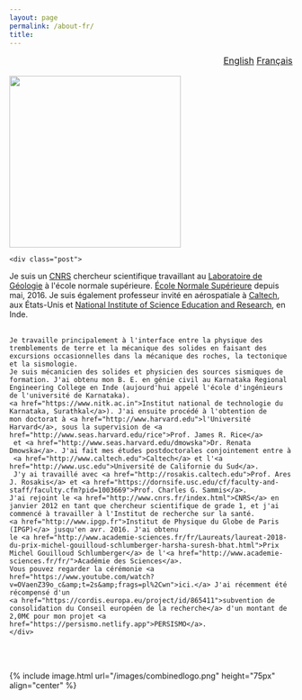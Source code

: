 ```yaml
---
layout: page
permalink: /about-fr/
title:
---
```



<div id="watchbtn" style="text-align:right;font-size:12pt">
   <a href="{{site.baseurl}}/about/" style="font-size:100%">English</a>
   <a href="{{site.baseurl}}/about-fr/" style="font-size:100%">Français</a>
</div>
<br>

<div class="harsha">
	<div class="member">
		<img src="{{ base }}/images/harsha.jpeg" width="305px">
	<div class="harshaweb">
		<a href="http://scholar.google.com/citations?user=ZHskR34AAAAJ&hl=en&oi=ao"><i class="ai ai-google-scholar-square ai-4x"></i></a>
		<a href="https://orcid.org/0000-0003-0361-1854"><i class="ai ai-orcid-square ai-4x"></i></a>
		<a href="{{site.baseurl}}/files/CurriculumVitae.pdf"><i class="ai ai-cv-square ai-4x"></i></a>
	</div>
</div>

	<div class="post">
Je suis un <a href="http://www.cnrs.fr/index.php/en">CNRS</a> chercheur scientifique travaillant au <a href="http://www.geologie.ens.fr">Laboratoire de Géologie</a> à l'école normale supérieure. 
	<a href="http://www.ens.fr">École Normale Supérieure</a> depuis mai, 2016. Je suis également professeur invité en aérospatiale à <a href="http://www.caltech.edu">Caltech</a>, aux États-Unis et <a href="https://www.niser.ac.in">National Institute of Science Education and Research</a>, en Inde.
	<br><br>
	
	Je travaille principalement à l'interface entre la physique des tremblements de terre et la mécanique des solides en faisant des excursions occasionnelles dans la mécanique des roches, la tectonique et la sismologie. 
	Je suis mécanicien des solides et physicien des sources sismiques de formation. J'ai obtenu mon B. E. en génie civil au Karnataka Regional Engineering College en Inde (aujourd'hui appelé l'école d'ingénieurs de l'université de Karnataka). 
	<a href="https://www.nitk.ac.in">Institut national de technologie du Karnataka, Surathkal</a>). J'ai ensuite procédé à l'obtention de 
	mon doctorat à <a href="http://www.harvard.edu">l'Université Harvard</a>, sous la supervision de <a href="http://www.seas.harvard.edu/rice">Prof. James R. Rice</a>
	 et <a href="http://www.seas.harvard.edu/dmowska">Dr. Renata Dmowska</a>. J'ai fait mes études postdoctorales conjointement entre à 
	 <a href="http://www.caltech.edu">Caltech</a> et l'<a href="http://www.usc.edu">Université de Californie du Sud</a>. 
	 J'y ai travaillé avec <a href="http://rosakis.caltech.edu">Prof. Ares J. Rosakis</a> et <a href="https://dornsife.usc.edu/cf/faculty-and-staff/faculty.cfm?pid=1003669">Prof. Charles G. Sammis</a>.
	J'ai rejoint le <a href="http://www.cnrs.fr/index.html">CNRS</a> en janvier 2012 en tant que chercheur scientifique de grade 1, et j'ai commencé à travailler à l'Institut de recherche sur la santé. 
	<a href="http://www.ipgp.fr">Institut de Physique du Globe de Paris (IPGP)</a> jusqu'en avr. 2016. J'ai obtenu 
	le <a href="http://www.academie-sciences.fr/fr/Laureats/laureat-2018-du-prix-michel-gouilloud-schlumberger-harsha-suresh-bhat.html">Prix Michel Gouilloud Schlumberger</a> de l'<a href="http://www.academie-sciences.fr/fr/">Académie des Sciences</a>. 
	Vous pouvez regarder la cérémonie <a href="https://www.youtube.com/watch?v=OVaenZ39o_c&amp;t=2s&amp;frags=pl%2Cwn">ici.</a> J'ai récemment été récompensé d'un 
	<a href="https://cordis.europa.eu/project/id/865411">subvention de consolidation du Conseil européen de la recherche</a> d'un montant de 2,0M€ pour mon projet <a href="https://persismo.netlify.app">PERSISMO</a>.
	</div>

</div>

<br><br>

{% include image.html url="/images/combinedlogo.png" height="75px" align="center" %}

